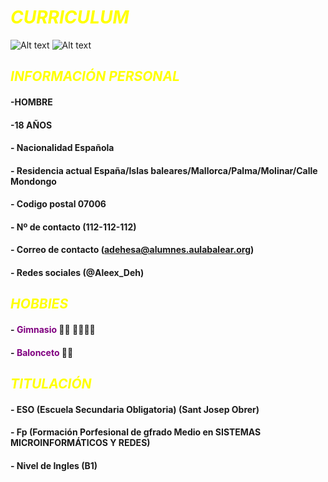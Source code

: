 # <span style="color:yellow">***CURRICULUM***</span>
![Alt text](368089808_304832998794168_5338606281485923356_n-1.jpg) ![Alt text](369621682_624091276527147_8739065768455492053_n.jpg)
## <span style="color:yellow">***INFORMACIÓN PERSONAL***</span>
 
#### -HOMBRE
#### -18 AÑOS
#### - Nacionalidad Española
#### - Residencia actual España/Islas baleares/Mallorca/Palma/Molinar/Calle Mondongo
#### - Codigo postal 07006                                                                                                         
#### - Nº de contacto  (112-112-112)
#### - Correo de contacto   (adehesa@alumnes.aulabalear.org) 
#### - Redes sociales  (@Aleex_Deh)

##  <span style="color:yellow">***HOBBIES***</span>
#### - <span style="color:purple">Gimnasio</span>  💪💪 🏋️‍♂️🏋️‍♂️
#### - <span style="color:purple">Balonceto</span>  💪🏀



## <span style="color:yellow">***TITULACIÓN***</span>
#### - ESO (Escuela Secundaria Obligatoria) (Sant Josep Obrer)
#### - Fp (Formación Porfesional de gfrado Medio en SISTEMAS MICROINFORMÁTICOS Y REDES)
#### - Nivel de Ingles (B1)